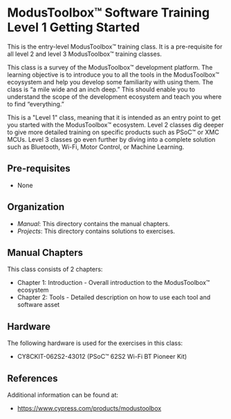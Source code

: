 # ModusToolbox™ Software Training Level 1 Getting Started

This is the entry-level ModusToolbox™ training class. It is a pre-requisite for all level 2 and level 3 ModusToolbox™ training classes.

This class is a survey of the ModusToolbox™ development platform.  The learning objective is to introduce you to all the tools in the ModusToolbox™ ecoysystem and help you develop some familiarity with using them.  The class is “a mile wide and an inch deep.”  This should enable you to understand the scope of the development ecosystem and teach you where to find “everything.”

This is a "Level 1" class, meaning that it is intended as an entry point to get you started with the ModusToolbox™ ecosystem. Level 2 classes dig deeper to give more detailed training on specific products such as PSoC™ or XMC MCUs. Level 3 classes go even further by diving into a complete solution such as Bluetooth, Wi-Fi, Motor Control, or Machine Learning.

## Pre-requisites

- None

## Organization

- *Manual*:    This directory contains the manual chapters.
- *Projects*:  This directory contains solutions to exercises.

## Manual Chapters

This class consists of 2 chapters:
- Chapter 1: Introduction - Overall introduction to the ModusToolbox™ ecosystem
- Chapter 2: Tools - Detailed description on how to use each tool and software asset

## Hardware

The following hardware is used for the exercises in this class:

- CY8CKIT-062S2-43012 (PSoC™ 62S2 Wi-Fi BT Pioneer Kit)

## References

Additional information can be found at:
- https://www.cypress.com/products/modustoolbox 